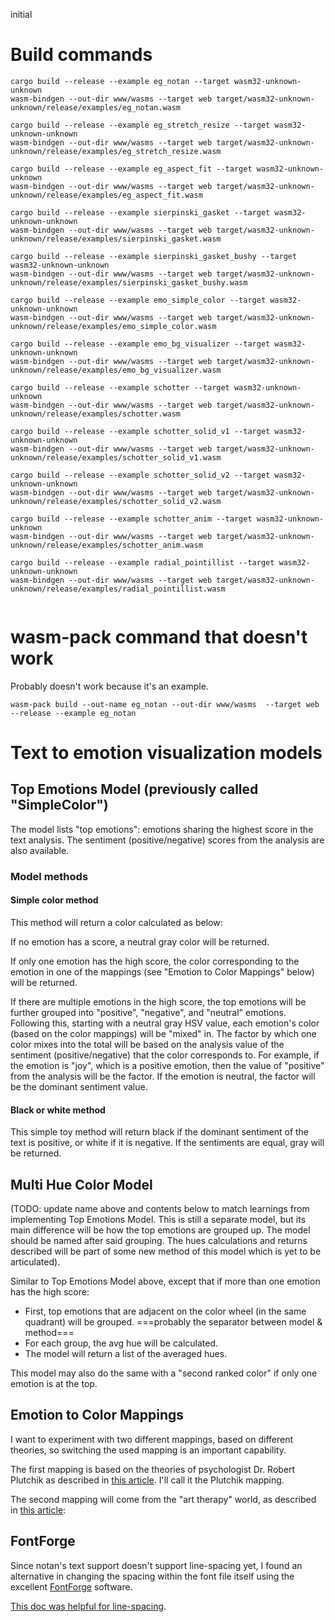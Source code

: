 initial


# Build commands

```
cargo build --release --example eg_notan --target wasm32-unknown-unknown
wasm-bindgen --out-dir www/wasms --target web target/wasm32-unknown-unknown/release/examples/eg_notan.wasm

cargo build --release --example eg_stretch_resize --target wasm32-unknown-unknown
wasm-bindgen --out-dir www/wasms --target web target/wasm32-unknown-unknown/release/examples/eg_stretch_resize.wasm

cargo build --release --example eg_aspect_fit --target wasm32-unknown-unknown
wasm-bindgen --out-dir www/wasms --target web target/wasm32-unknown-unknown/release/examples/eg_aspect_fit.wasm

cargo build --release --example sierpinski_gasket --target wasm32-unknown-unknown
wasm-bindgen --out-dir www/wasms --target web target/wasm32-unknown-unknown/release/examples/sierpinski_gasket.wasm

cargo build --release --example sierpinski_gasket_bushy --target wasm32-unknown-unknown
wasm-bindgen --out-dir www/wasms --target web target/wasm32-unknown-unknown/release/examples/sierpinski_gasket_bushy.wasm

cargo build --release --example emo_simple_color --target wasm32-unknown-unknown
wasm-bindgen --out-dir www/wasms --target web target/wasm32-unknown-unknown/release/examples/emo_simple_color.wasm

cargo build --release --example emo_bg_visualizer --target wasm32-unknown-unknown
wasm-bindgen --out-dir www/wasms --target web target/wasm32-unknown-unknown/release/examples/emo_bg_visualizer.wasm

cargo build --release --example schotter --target wasm32-unknown-unknown
wasm-bindgen --out-dir www/wasms --target web target/wasm32-unknown-unknown/release/examples/schotter.wasm

cargo build --release --example schotter_solid_v1 --target wasm32-unknown-unknown
wasm-bindgen --out-dir www/wasms --target web target/wasm32-unknown-unknown/release/examples/schotter_solid_v1.wasm

cargo build --release --example schotter_solid_v2 --target wasm32-unknown-unknown
wasm-bindgen --out-dir www/wasms --target web target/wasm32-unknown-unknown/release/examples/schotter_solid_v2.wasm

cargo build --release --example schotter_anim --target wasm32-unknown-unknown
wasm-bindgen --out-dir www/wasms --target web target/wasm32-unknown-unknown/release/examples/schotter_anim.wasm

cargo build --release --example radial_pointillist --target wasm32-unknown-unknown
wasm-bindgen --out-dir www/wasms --target web target/wasm32-unknown-unknown/release/examples/radial_pointillist.wasm


```

# wasm-pack command that doesn't work

Probably doesn't work because it's an example.

```
wasm-pack build --out-name eg_notan --out-dir www/wasms  --target web --release --example eg_notan
```


# Text to emotion visualization models

## Top Emotions Model (previously called "SimpleColor")

The model lists "top emotions": emotions sharing the highest score in the text analysis. The sentiment (positive/negative) scores from the analysis are also available.

### Model methods

#### Simple color method

This method will return a color calculated as below:

If no emotion has a score, a neutral gray color will be returned.

If only one emotion has the high score, the color corresponding to the emotion in one of the mappings (see "Emotion to Color Mappings" below) will be returned. 

If there are multiple emotions in the high score, the top emotions will be further grouped into "positive",  "negative", and "neutral" emotions. Following this, starting with a neutral gray HSV value, each emotion's color (based on the color mappings) will be "mixed" in. The factor by which one color mixes into the total will be based on the analysis value of the sentiment (positive/negative) that the color corresponds to. For example, if the emotion is "joy", which is a positive emotion, then the value of "positive" from the analysis will be the factor. If the emotion is neutral, the factor will be the dominant sentiment value.

#### Black or white method

This simple toy method will return black if the dominant sentiment of the text is positive, or white if it is negative. If the sentiments are equal, gray will be returned.


## Multi Hue Color Model
(TODO: update name above and contents below to match learnings from implementing Top Emotions Model. This is still a separate model, but its main difference will be how the top emotions are grouped up. The model should be named after said grouping. The hues calculations and returns described will be part of some new method of this model which is yet to be articulated).

Similar to Top Emotions Model above, except that if more than one emotion has the high score:

* First, top emotions that are adjacent on the color wheel (in the same quadrant) will be grouped. 
===probably the separator between model & method===
* For each group, the avg hue will be calculated.
* The model will return a list of the averaged hues.

This model may also do the same with a "second ranked color" if only one emotion is at the top.


## Emotion to Color Mappings 
I want to experiment with two different mappings, based on different theories, so switching the used mapping is an important capability.

The first mapping is based on the theories of psychologist Dr. Robert Plutchik as described in [this article](http://shelleycrick.com/how-color-affects-emotions/). I'll call it the Plutchik mapping.


The second mapping will come from the "art therapy" world, as described in [this article](http://www.arttherapyblog.com/online/color-meanings-symbolism):


## FontForge

Since notan's text support doesn't support line-spacing yet, I found an alternative in changing the spacing within the font file itself using the excellent [FontForge](https://fontforge.org/en-US/) software. 

[This doc was helpful for line-spacing](http://designwithfontforge.com/en-US/Line_Spacing.html).